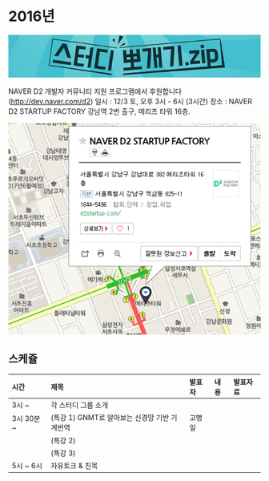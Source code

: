 # 2016년

![](img/title.jpg)

 NAVER D2 개발자 커뮤니티 지원 프로그램에서 후원합니다(http://dev.naver.com/d2)
 일시 : 12/3 토, 오후 3시 - 6시 (3시간)
 장소 : NAVER D2 STARTUP FACTORY
       강남역 2번 출구, 메리츠 타워 16층.


![](img/d2.png)

## 스케쥴

|    시간        |      제목                                | 발표자  |  내용   |   발표자료                                         |
|:---	        |:---	                                  |:---	    |:---	 |:---	                                               |
|3시 ~           | 각 스터디 그룹 소개                        |   |         |    |
|3시 30분 ~       | (특강 1) GNMT로 알아보는 신경망 기반 기계번역       | 고병일 | |    |
|       | (특강 2)        |  | |    |
|       | (특강 3)        |  | |    |
|5시  ~  6시     | 자유토크 & 친목    | | |    |
